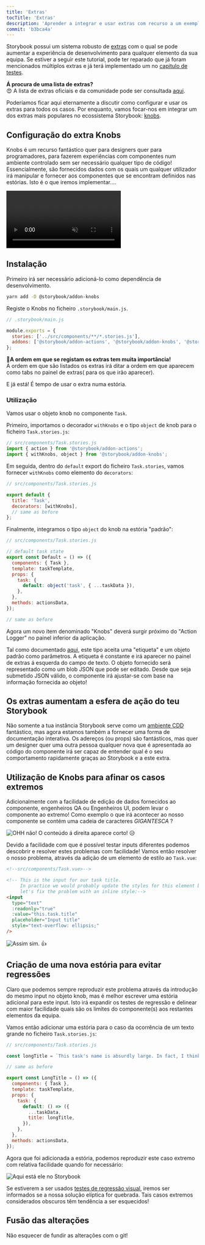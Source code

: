 ```yaml
---
title: 'Extras'
tocTitle: 'Extras'
description: 'Aprender a integrar e usar extras com recurso a um exemplo popular'
commit: 'b3bca4a'
---
```


Storybook possui um sistema robusto de [extras](https://storybook.js.org/addons/introduction/) com o qual se pode aumentar a experiência de desenvolvimento para qualquer elemento da sua equipa. Se estiver a seguir este tutorial, pode ter reparado que já foram mencionados múltiplos extras e já terá implementado um no [capitulo de testes](/vue/pt/test/).

<div class="aside">
    <strong>Á procura de uma lista de extras?</strong>
    <br/>
    😍 A lista de extras oficiais e da comunidade pode ser consultada <a href="https://storybook.js.org/addons">aqui</a>.
</div>

Poderíamos ficar aqui eternamente a discutir como configurar e usar os extras para todos os casos. Por enquanto, vamos focar-nos em integrar um dos extras mais populares no ecossistema Storybook: [knobs](https://github.com/storybooks/storybook/tree/master/addons/knobs).

## Configuração do extra Knobs

Knobs é um recurso fantástico quer para designers quer para programadores, para fazerem experiências com componentes num ambiente controlado sem ser necessário qualquer tipo de código! Essencialmente, são fornecidos dados com os quais um qualquer utilizador irá manipular e fornecer aos componentes que se encontram definidos nas estórias. Isto é o que iremos implementar....

<video autoPlay muted playsInline loop>
  <source
    src="/intro-to-storybook/addon-knobs-demo.mp4"
    type="video/mp4"
  />
</video>

## Instalação

Primeiro irá ser necessário adicioná-lo como dependência de desenvolvimento.

```bash
yarn add -D @storybook/addon-knobs
```

Registe o Knobs no ficheiro `.storybook/main.js`.

```javascript
// .storybook/main.js

module.exports = {
  stories: ['../src/components/**/*.stories.js'],
  addons: ['@storybook/addon-actions', '@storybook/addon-knobs', '@storybook/addon-links'],
};
```

<div class="aside">
    <strong>📝A ordem em que se registam os extras tem muita importância!</strong>
    <br/>
    A ordem em que são listados os extras irá ditar a ordem em que aparecem como tabs no painel de extras( para os que irão aparecer).
</div>

E já está! É tempo de usar o extra numa estória.

### Utilização

Vamos usar o objeto knob no componente `Task`.

Primeiro, importamos o decorador `withKnobs` e o tipo `object` de knob para o ficheiro `Task.stories.js`:

```javascript
// src/components/Task.stories.js
import { action } from '@storybook/addon-actions';
import { withKnobs, object } from '@storybook/addon-knobs';
```

Em seguida, dentro do `default` export do ficheiro `Task.stories`, vamos fornecer `withKnobs` como elemento do `decorators`:

```javascript
// src/components/Task.stories.js

export default {
  title: 'Task',
  decorators: [withKnobs],
  // same as before
};
```

Finalmente, integramos o tipo `object` do knob na estória "padrão":

```javascript
// src/components/Task.stories.js

// default task state
export const Default = () => ({
  components: { Task },
  template: taskTemplate,
  props: {
    task: {
      default: object('task', { ...taskData }),
    },
  },
  methods: actionsData,
});

// same as before
```

Agora um novo item denominado "Knobs" deverá surgir próximo do "Action Logger" no painel inferior da aplicação.

Tal como documentado [aqui](https://github.com/storybooks/storybook/tree/master/addons/knobs#object), este tipo aceita uma "etiqueta" e um objeto padrão como parâmetros.
A etiqueta é constante e irá aparecer no painel de extras á esquerda do campo de texto. O objeto fornecido será representado como um blob JSON que pode ser editado. Desde que seja submetido JSON válido, o componente irá ajustar-se com base na informação fornecida ao objeto!

## Os extras aumentam a esfera de ação do teu Storybook

Não somente a tua instância Storybook serve como um [ambiente CDD](https://www.componentdriven.org/) fantástico, mas agora estamos também a fornecer uma forma de documentação interativa. Os adereços (ou props) são fantásticos, mas quer um designer quer uma outra pessoa qualquer nova que é apresentada ao código do componente irá ser capaz de entender qual é o seu comportamento rapidamente graças ao Storybook e a este extra.

## Utilização de Knobs para afinar os casos extremos

Adicionalmente com a facilidade de edição de dados fornecidos ao componente, engenheiros QA ou Engenheiros UI, podem levar o componente ao extremo! Como exemplo o que irá acontecer ao nosso componente se contém uma cadeia de caracteres _GIGANTESCA_ ?

![OHH não! O conteúdo á direita aparece corto!](/intro-to-storybook/addon-knobs-demo-edge-case.png) 😥

Devido a facilidade com que é possível testar inputs diferentes podemos descobrir e resolver estes problemas com facilidade! Vamos então resolver o nosso problema, através da adição de um elemento de estilo ao `Task.vue`:

```html
<!--src/components/Task.vue>-->

<!-- This is the input for our task title. 
     In practice we would probably update the styles for this element but for this tutorial, 
     let's fix the problem with an inline style:-->
<input
  type="text"
  :readonly="true"
  :value="this.task.title"
  placeholder="Input title"
  style="text-overflow: ellipsis;"
/>
```

![Assim sim.](/intro-to-storybook/addon-knobs-demo-edge-case-resolved.png) 👍

## Criação de uma nova estória para evitar regressões

Claro que podemos sempre reproduzir este problema através da introdução do mesmo input no objeto knob, mas é melhor escrever uma estória adicional para este input.
Isto irá expandir os testes de regressão e delinear com maior facilidade quais são os limites do componente(s) aos restantes elementos da equipa.

Vamos então adicionar uma estória para o caso da ocorrência de um texto grande no ficheiro `Task.stories.js`:

```javascript
// src/components/Task.stories.js

const longTitle = `This task's name is absurdly large. In fact, I think if I keep going I might end up with content overflow. What will happen? The star that represents a pinned task could have text overlapping. The text could cut-off abruptly when it reaches the star. I hope not!`;

// same as before

export const LongTitle = () => ({
  components: { Task },
  template: taskTemplate,
  props: {
    task: {
      default: () => ({
        ...taskData,
        title: longTitle,
      }),
    },
  },
  methods: actionsData,
});
```

Agora que foi adicionada a estória, podemos reproduzir este caso extremo com relativa facilidade quando for necessário:

![Aqui está ele no Storybook](/intro-to-storybook/addon-knobs-demo-edge-case-in-storybook.png)

Se estiverem a ser usados [testes de regressão visual](/vue/pt/test/), iremos ser informados se a nossa solução elíptica for quebrada.
Tais casos extremos considerados obscuros têm tendência a ser esquecidos!

## Fusão das alterações

Não esquecer de fundir as alterações com o git!

<!-- this is commented based on the restructuring that was introduced with pr 341. Once 6.0 lands this needs to be added back based on controls.-->
<!--
## Partilha de extras com a equipa

Knobs é uma forma fantástica de forma a permitir que elementos não programadores brinquem com os componentes e estórias. No entanto, pode ser difícil para estes executarem o Storybook nos seus ambientes locais. É por isso que uma implementação online pode ajudar em muito. No próximo capitulo iremos fazer exatamente isso!
 -->
